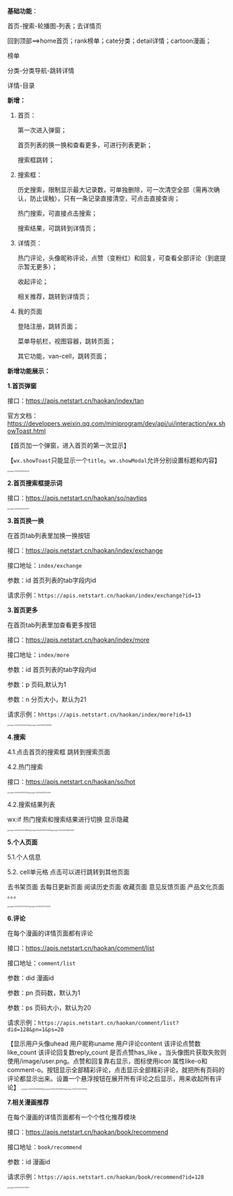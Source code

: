 **基础功能**：

首页-搜索-轮播图-列表；去详情页

回到顶部==>home首页；rank榜单；cate分类；detail详情；cartoon漫画；

榜单

分类-分类导航-跳转详情

详情-目录



**新增：**

1. 首页：

   第一次进入弹窗；

   首页列表的换一换和查看更多，可进行列表更新；

   搜索框跳转；

2. 搜索框：

   历史搜索，限制显示最大记录数，可单独删除，可一次清空全部（需再次确认，防止误触），只有一条记录直接清空，可点击直接查询；

   热门搜索，可直接点击搜索；

   搜索结果，可跳转到详情页；

3. 详情页：

   热门评论，头像昵称评论，点赞（变粉红）和回复，可查看全部评论（到底提示暂无更多）；

   收起评论；

   相关推荐，跳转到详情页；

4. 我的页面

   登陆注册，跳转页面；

   菜单导航栏，视图容器，跳转页面；

   其它功能，van-cell，跳转页面；



**新增功能展示：**

**1.首页弹窗**

接口：https://apis.netstart.cn/haokan/index/tan

官方文档：https://developers.weixin.qq.com/miniprogram/dev/api/ui/interaction/wx.showToast.html

【首页加一个弹窗，进入首页的第一次显示】

【`wx.showToast`只能显示一个`title`。`wx.showModal`允许分别设置标题和内容】

<img src="C:\Users\A\AppData\Roaming\Typora\typora-user-images\image-20241226095141434.png" alt="image-20241226095141434" style="zoom: 25%;" />

**2.首页搜索框提示词**

接口：https://apis.netstart.cn/haokan/so/navtips

<img src="C:\Users\A\AppData\Roaming\Typora\typora-user-images\image-20241226095222712.png" alt="image-20241226095222712" style="zoom:25%;" />

**3.首页换一换**

在首页tab列表里加换一换按钮

接口：https://apis.netstart.cn/haokan/index/exchange

接口地址：`index/exchange`

参数：id 首页列表的tab字段内id

请求示例：`https://apis.netstart.cn/haokan/index/exchange?id=13`

**3.首页更多**

在首页tab列表里加查看更多按钮

接口：https://apis.netstart.cn/haokan/index/more

接口地址：`index/more`

参数：id 首页列表的tab字段内id

参数：p 页码,默认为1

参数：n 分页大小，默认为21

请求示例：`hhttps://apis.netstart.cn/haokan/index/more?id=13`

<img src="C:\Users\A\AppData\Roaming\Typora\typora-user-images\image-20241226214003544.png" alt="image-20241226214003544" style="zoom:25%;" /><img src="C:\Users\A\AppData\Roaming\Typora\typora-user-images\image-20241226214008199.png" alt="image-20241226214008199" style="zoom:25%;" />

**4.搜索**

4.1.点击首页的搜索框 跳转到搜索页面

4.2.热门搜索

接口：https://apis.netstart.cn/haokan/so/hot

<img src="C:\Users\A\AppData\Roaming\Typora\typora-user-images\image-20241226101157362.png" alt="image-20241226101157362" style="zoom:25%;" /><img src="C:\Users\A\AppData\Roaming\Typora\typora-user-images\image-20241226101202260.png" alt="image-20241226101202260" style="zoom:25%;" />

4.2.搜索结果列表

wx:if  热门搜索和搜索结果进行切换 显示隐藏

<img src="C:\Users\A\AppData\Roaming\Typora\typora-user-images\image-20241226140728899.png" alt="image-20241226140728899" style="zoom:25%;" /><img src="C:\Users\A\AppData\Roaming\Typora\typora-user-images\image-20241226140733352.png" alt="image-20241226140733352" style="zoom:25%;" /><img src="C:\Users\A\AppData\Roaming\Typora\typora-user-images\image-20241226140803348.png" alt="image-20241226140803348" style="zoom:25%;" />

**5.个人页面**

5.1.个人信息

5.2. cell单元格  点击可以进行跳转到其他页面

去书架页面  去每日更新页面 阅读历史页面 收藏页面   意见反馈页面  产品文化页面  。。。

<img src="C:\Users\A\AppData\Roaming\Typora\typora-user-images\image-20241226173731453.png" alt="image-20241226173731453" style="zoom:25%;" /><img src="C:\Users\A\AppData\Roaming\Typora\typora-user-images\image-20241226173735574.png" alt="image-20241226173735574" style="zoom:25%;" />



**6.评论**

在每个漫画的详情页面都有评论

接口：https://apis.netstart.cn/haokan/comment/list

接口地址：`comment/list`

参数：did 漫画id

参数：pn 页码数，默认为1

参数：ps 页码大小，默认为20

请求示例：`https://apis.netstart.cn/haokan/comment/list?did=128&pn=1&ps=20`

【显示用户头像uhead 用户昵称uname 用户评论content 该评论点赞数like_count 该评论回复数reply_count 是否点赞has_like 。当头像图片获取失败则使用/image/user.png。点赞和回复靠右显示，图标使用icon 属性like-o和comment-o。按钮显示全部精彩评论，点击显示全部精彩评论，就把所有页码的评论都显示出来。设置一个悬浮按钮在展开所有评论之后显示，用来收起所有评论】
<img src="C:\Users\A\AppData\Roaming\Typora\typora-user-images\image-20241226213832816.png" alt="image-20241226213832816" style="zoom:25%;" /><img src="C:\Users\A\AppData\Roaming\Typora\typora-user-images\image-20241226213838210.png" alt="image-20241226213838210" style="zoom:25%;" /><img src="C:\Users\A\AppData\Roaming\Typora\typora-user-images\image-20241227005135483.png" alt="image-20241227005135483" style="zoom:25%;" />



**7.相关漫画推荐**

在每个漫画的详情页面都有一个个性化推荐模块

接口：https://apis.netstart.cn/haokan/book/recommend

接口地址：`book/recommend`

参数：id  漫画id

请求示例：`https://apis.netstart.cn/haokan/book/recommend?id=128`

<img src="C:\Users\A\AppData\Roaming\Typora\typora-user-images\image-20241226215731508.png" alt="image-20241226215731508" style="zoom:25%;" />
